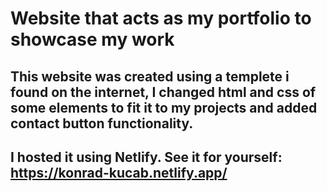 # Website that acts as my portfolio to showcase my work

## This website was created using a templete i found on the internet, I changed html and css of some elements to fit it to my projects and added contact button functionality.

## I hosted it using Netlify. See it for yourself: https://konrad-kucab.netlify.app/
